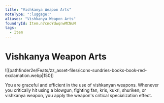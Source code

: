 ```yaml
---
title: "Vishkanya Weapon Arts"
noteType: ":luggage:"
aliases: "Vishkanya Weapon Arts"
foundryId: Item.n7cnoYdwqnwMCNuM
tags:
  - Item
---
```


# Vishkanya Weapon Arts
![[pathfinder2e/Feats/zz_asset-files/icons-sundries-books-book-red-exclamation.webp|150]]

You are graceful and efficient in the use of vishkanyan weapons. Whenever you critically hit using a blowgun, fighting fan, kris, kukri, shuriken, or vishkanya weapon, you apply the weapon's critical specialization effect.
